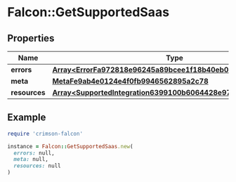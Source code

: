 # Falcon::GetSupportedSaas

## Properties

| Name | Type | Description | Notes |
| ---- | ---- | ----------- | ----- |
| **errors** | [**Array&lt;ErrorFa972818e96245a89bcee1f18b40eb0a&gt;**](ErrorFa972818e96245a89bcee1f18b40eb0a.md) |  | [optional] |
| **meta** | [**MetaFe9ab4e0124e4f0fb9946562895a2c78**](MetaFe9ab4e0124e4f0fb9946562895a2c78.md) |  | [optional] |
| **resources** | [**Array&lt;SupportedIntegration6399100b6064428e971df473366a4291&gt;**](SupportedIntegration6399100b6064428e971df473366a4291.md) |  | [optional] |

## Example

```ruby
require 'crimson-falcon'

instance = Falcon::GetSupportedSaas.new(
  errors: null,
  meta: null,
  resources: null
)
```


